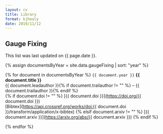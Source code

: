 ```yaml
---
layout: cv
title: Library
format: kjhealy
date: 2019/11/12
---
```




## Gauge Fixing

This list was last updated on {{ page.date }}.

{% assign documentsByYear = site.data.gaugeFixing | sort: "year" %}

{% for document in documentsByYear %}
  `{{ document.year }}`
  __{{ document.title }}__<br/>
  {{ document.leadauthor }}{% if document.trailauthor != "" %} – {{ document.trailauthor }}{% endif %}<br/>
  {% if document.doi != "" %} [{{ document.doi }}](https://doi.org/{{ document.doi }})<br/>[Bibtex](https://api.crossref.org/works/doi:{{ document.doi }}/transform/application/x-bibtex)
  {% elsif document.arxiv != "" %} [{{ document.arxiv }}](https://arxiv.org/abs/{{ document.arxiv }})
  {% endif %}

{% endfor %}





